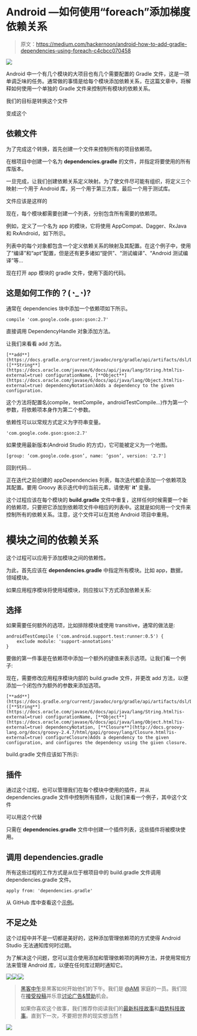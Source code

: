 # Android —如何使用“foreach”添加梯度依赖关系

> 原文：<https://medium.com/hackernoon/android-how-to-add-gradle-dependencies-using-foreach-c4cbcc070458>

![](img/83717e492a0d5776e155850721c7166a.png)

Android 中一个有几个模块的大项目也有几个需要配置的 Gradle 文件，这是一项单调乏味的任务。通常做的事情是给每个模块添加依赖关系，在这篇文章中，将解释如何使用一个单独的 Gradle 文件来控制所有模块的依赖关系。

我们的目标是转换这个文件

变成这个

## 依赖文件

为了完成这个转换，首先创建一个文件来控制所有的项目依赖项。

在根项目中创建一个名为 **dependencies.gradle** 的文件，并指定将要使用的所有库版本。

一旦完成，让我们创建依赖关系定义映射。为了使文件尽可能有组织，将定义三个映射:一个用于 Android 库，另一个用于第三方库，最后一个用于测试库。

文件应该是这样的

现在，每个模块都需要创建一个列表，分别包含所有需要的依赖项。

例如，定义了一个名为 app 的模块，它将使用 AppCompat、Dagger、RxJava 和 RxAndroid，如下所示。

列表中的每个对象都包含一个定义依赖关系的映射及其配置。在这个例子中，使用了“编译”和“apt”配置，但是还有更多诸如“提供”、“测试编译”、“Android 测试编译”等…

现在打开 app 模块的 gradle 文件，使用下面的代码。

## 这是如何工作的？(◔_◔)?

通常在 dependencies 块中添加一个依赖项如下所示。

```
compile 'com.google.code.gson:gson:2.7'
```

直接调用 DependencyHandle 对象添加方法。

让我们来看看 add 方法。

```
[**add**](https://docs.gradle.org/current/javadoc/org/gradle/api/artifacts/dsl/DependencyHandler.html#add%28java.lang.String,%20java.lang.Object%29)([**String**](https://docs.oracle.com/javase/6/docs/api/java/lang/String.html?is-external=true) configurationName, [**Object**](https://docs.oracle.com/javase/6/docs/api/java/lang/Object.html?is-external=true) dependencyNotation)Adds a dependency to the given configuration.
```

这个方法将配置名(compile，testCompile，androidTestCompile…)作为第一个参数，将依赖项本身作为第二个参数。

依赖性可以以常规方式定义为字符串变量。

```
'com.google.code.gson:gson:2.7'
```

如果使用最新版本(Android Studio 的方式)，它可能被定义为一个地图。

```
[group: ‘com.google.code.gson’, name: ‘gson’, version: '2.7']
```

回到代码…

正在迭代之前创建的 appDependencies 列表，每次迭代都会添加一个依赖项及其配置。要用 Groovy 表示迭代中的当前元素，请使用' **it'** 变量。

这个过程应该在每个模块的 **build.gradle** 文件中重复，这样任何时候需要一个新的依赖项，只要把它添加到依赖项文件中相应的列表中。这就是如何用一个文件来控制所有的依赖关系。注意，这个文件可以在其他 Android 项目中重用。

# 模块之间的依赖关系

这个过程可以应用于添加模块之间的依赖性。

为此，首先应该在 **dependencies.gradle** 中指定所有模块。比如 app，数据，领域模块。

如果应用程序模块将使用域模块，则应按以下方式添加依赖关系:

## 选择

如果需要任何额外的选项，比如排除模块或使用 transitive，通常的做法是:

```
androidTestCompile ('com.android.support.test:runner:0.5') {
    exclude module: 'support-annotations'
}
```

要做的第一件事是在依赖项中添加一个额外的键值来表示选项。让我们看一个例子:

现在，需要修改应用程序模块内部的 build.gradle 文件，并更改 add 方法，以便添加一个闭包作为额外的参数来添加选项。

```
[**add**](https://docs.gradle.org/current/javadoc/org/gradle/api/artifacts/dsl/DependencyHandler.html#add%28java.lang.String,%20java.lang.Object,%20groovy.lang.Closure%29)([**String**](https://docs.oracle.com/javase/6/docs/api/java/lang/String.html?is-external=true) configurationName, [**Object**](https://docs.oracle.com/javase/6/docs/api/java/lang/Object.html?is-external=true) dependencyNotation, [**Closure**](http://docs.groovy-lang.org/docs/groovy-2.4.7/html/gapi/groovy/lang/Closure.html?is-external=true) configureClosure)Adds a dependency to the given configuration, and configures the dependency using the given closure.
```

build.gradle 文件应该如下所示:

## 插件

通过这个过程，也可以管理我们在每个模块中使用的插件，并从 dependencies.gradle 文件中控制所有插件，让我们来看一个例子，其中这个文件

可以用这个代替

只需在 **dependencies.gradle** 文件中创建一个插件列表，这些插件将被模块使用。

## 调用 dependencies.gradle

所有这些过程的工作方式是从位于根项目中的 build.gradle 文件调用 dependencies.gradle 文件。

```
apply from: 'dependencies.gradle'
```

从 GitHub 库中查看这个[示例](https://github.com/fabiomsr/centralize-dependencies-gradle)。

## 不足之处

这个过程中并不是一切都是美好的，这种添加管理依赖项的方式使得 Android Studio 无法通知库何时过期。

为了解决这个问题，您可以混合使用添加和管理依赖项的两种方法，并使用常规方法来管理 Android 库，以便在任何库过期时通知它。

[![](img/50ef4044ecd4e250b5d50f368b775d38.png)](http://bit.ly/HackernoonFB)[![](img/979d9a46439d5aebbdcdca574e21dc81.png)](https://goo.gl/k7XYbx)[![](img/2930ba6bd2c12218fdbbf7e02c8746ff.png)](https://goo.gl/4ofytp)

> [黑客中午](http://bit.ly/Hackernoon)是黑客如何开始他们的下午。我们是 [@AMI](http://bit.ly/atAMIatAMI) 家庭的一员。我们现在[接受投稿](http://bit.ly/hackernoonsubmission)并乐意[讨论广告&赞助](mailto:partners@amipublications.com)机会。
> 
> 如果你喜欢这个故事，我们推荐你阅读我们的[最新科技故事](http://bit.ly/hackernoonlatestt)和[趋势科技故事](https://hackernoon.com/trending)。直到下一次，不要把世界的现实想当然！

[![](img/be0ca55ba73a573dce11effb2ee80d56.png)](https://goo.gl/Ahtev1)